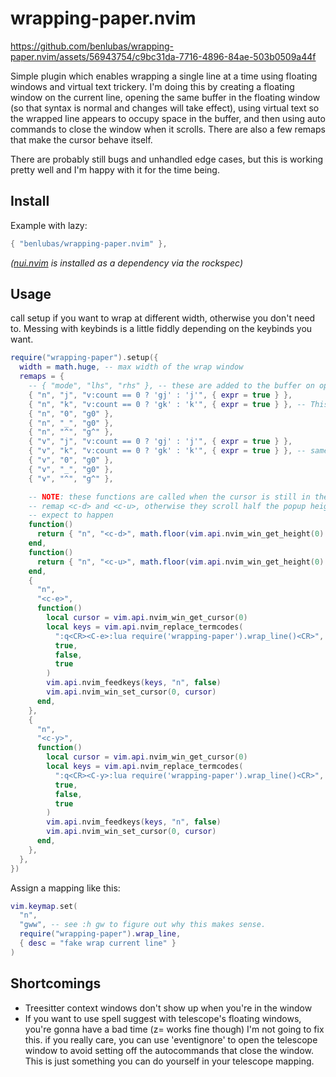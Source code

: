 # wrapping-paper.nvim

https://github.com/benlubas/wrapping-paper.nvim/assets/56943754/c9bc31da-7716-4896-84ae-503b0509a44f


<!-- this line is intentionally not wrapped -->
Simple plugin which enables wrapping a single line at a time using floating windows and virtual text trickery. I'm doing this by creating a floating window on the current line, opening the same buffer in the floating window (so that syntax is normal and changes will take effect), using virtual text so the wrapped line appears to occupy space in the buffer, and then using auto commands to close the window when it scrolls. There are also a few remaps that make the cursor behave itself.

There are probably still bugs and unhandled edge cases, but this is working pretty well and I'm
happy with it for the time being.

## Install

Example with lazy:

```lua
{ "benlubas/wrapping-paper.nvim" },
```

_([nui.nvim](https://github.com/MunifTanjim/nui.nvim) is installed as a dependency
via the rockspec)_

## Usage

call setup if you want to wrap at different width, otherwise you don't need to. Messing with
keybinds is a little fiddly depending on the keybinds you want.

```lua
require("wrapping-paper").setup({
  width = math.huge, -- max width of the wrap window
  remaps = {
    -- { "mode", "lhs", "rhs" }, -- these are added to the buffer on open, and removed on close
    { "n", "j", "v:count == 0 ? 'gj' : 'j'", { expr = true } },
    { "n", "k", "v:count == 0 ? 'gk' : 'k'", { expr = true } }, -- This isn't really how it's done, the real mapping for k is more complicated, but it will function like this
    { "n", "0", "g0" },
    { "n", "_", "g0" },
    { "n", "^", "g^" },
    { "v", "j", "v:count == 0 ? 'gj' : 'j'", { expr = true } },
    { "v", "k", "v:count == 0 ? 'gk' : 'k'", { expr = true } }, -- same as normal mode k ^
    { "v", "0", "g0" },
    { "v", "_", "g0" },
    { "v", "^", "g^" },

    -- NOTE: these functions are called when the cursor is still in the parent window
    -- remap <c-d> and <c-u>, otherwise they scroll half the popup height which is not what you
    -- expect to happen
    function()
      return { "n", "<c-d>", math.floor(vim.api.nvim_win_get_height(0) / 2) .. "j" }
    end,
    function()
      return { "n", "<c-u>", math.floor(vim.api.nvim_win_get_height(0) / 2) .. "k" }
    end,
    {
      "n",
      "<c-e>",
      function()
        local cursor = vim.api.nvim_win_get_cursor(0)
        local keys = vim.api.nvim_replace_termcodes(
          ":q<CR><C-e>:lua require('wrapping-paper').wrap_line()<CR>",
          true,
          false,
          true
        )
        vim.api.nvim_feedkeys(keys, "n", false)
        vim.api.nvim_win_set_cursor(0, cursor)
      end,
    },
    {
      "n",
      "<c-y>",
      function()
        local cursor = vim.api.nvim_win_get_cursor(0)
        local keys = vim.api.nvim_replace_termcodes(
          ":q<CR><C-y>:lua require('wrapping-paper').wrap_line()<CR>",
          true,
          false,
          true
        )
        vim.api.nvim_feedkeys(keys, "n", false)
        vim.api.nvim_win_set_cursor(0, cursor)
      end,
    },
  },
})
```

Assign a mapping like this:

```lua
vim.keymap.set(
  "n",
  "gww", -- see :h gw to figure out why this makes sense.
  require("wrapping-paper").wrap_line,
  { desc = "fake wrap current line" }
)
```

## Shortcomings

- Treesitter context windows don't show up when you're in the window
- If you want to use spell suggest with telescope's floating windows, you're gonna have a bad time
  (z= works fine though) I'm not going to fix this. if you really care, you can use 'eventignore' to
  open the telescope window to avoid setting off the autocommands that close the window. This is
  just something you can do yourself in your telescope mapping.
